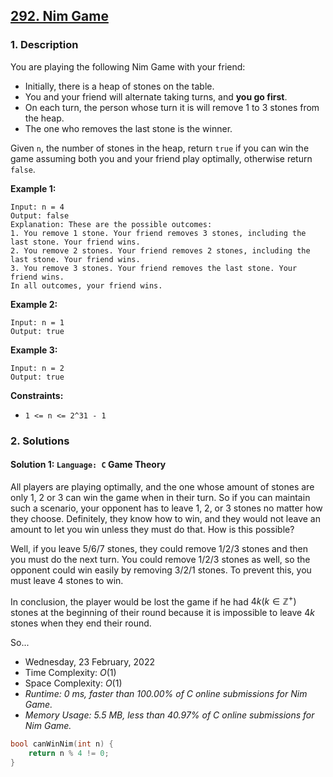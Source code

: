 ## [292. Nim Game](https://leetcode.com/problems/nim-game/)

### 1. Description

You are playing the following Nim Game with your friend:

- Initially, there is a heap of stones on the table.
- You and your friend will alternate taking turns, and **you go first**.
- On each turn, the person whose turn it is will remove 1 to 3 stones from the heap.
- The one who removes the last stone is the winner.

Given `n`, the number of stones in the heap, return `true` if you can win the game assuming both you and your friend play optimally, otherwise return `false`.

**Example 1:**

```
Input: n = 4
Output: false
Explanation: These are the possible outcomes:
1. You remove 1 stone. Your friend removes 3 stones, including the last stone. Your friend wins.
2. You remove 2 stones. Your friend removes 2 stones, including the last stone. Your friend wins.
3. You remove 3 stones. Your friend removes the last stone. Your friend wins.
In all outcomes, your friend wins.
```

**Example 2:**

```
Input: n = 1
Output: true
```

**Example 3:**

```
Input: n = 2
Output: true
```

**Constraints:**

- `1 <= n <= 2^31 - 1`

### 2. Solutions

#### Solution 1: `Language: C` Game Theory

All players are playing optimally, and the one whose amount of stones are only 1, 2 or 3 can win the game when in their turn. So if you can maintain such a scenario, your opponent has to leave 1, 2, or 3 stones no matter how they choose. Definitely, they know how to win, and they would not leave an amount to let you win unless they must do that. How is this possible?

Well, if you leave 5/6/7 stones, they could remove 1/2/3 stones and then you must do the next turn. You could remove 1/2/3 stones as well, so the opponent could win easily by removing 3/2/1 stones. To prevent this, you must leave 4 stones to win.

In conclusion, the player would be lost the game if he had $4k (k \in \mathbb{Z}^{+})$ stones at the beginning of their round because it is impossible to leave $4k$ stones when they end their round.

So...

- Wednesday, 23 February, 2022
- Time Complexity: $O(1)$
- Space Complexity: $O(1)$
- *Runtime: 0 ms, faster than 100.00% of C online submissions for Nim Game.*
- *Memory Usage: 5.5 MB, less than 40.97% of C online submissions for Nim Game.*

```C
bool canWinNim(int n) {
    return n % 4 != 0;
}
```
